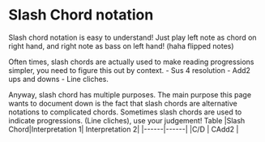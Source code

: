 # Slash Chord notation
Slash chord notation is easy to understand! Just play left note as chord on right hand, and right note as bass on left hand! (haha flipped notes)

Often times, slash chords are actually used to make reading progressions simpler, you need to figure this out by context.
    - Sus 4 resolution
    - Add2 ups and downs
    - Line cliches.

Anyway, slash chord has multiple purposes. The main purpose this page wants to document down is the fact that slash chords are alternative notations to complicated chords.
Sometimes slash chords are used to indicate progressions. (Line cliches), use your judgement!
Table
|Slash Chord|Interpretation 1| Interpretation 2|
|------|------|
|C/D | CAdd2 |